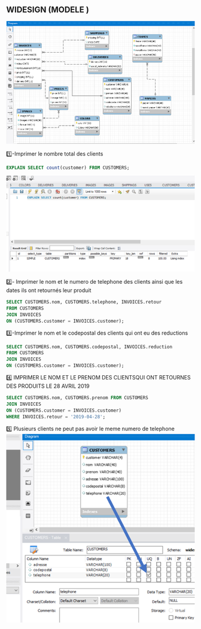 
## WIDESIGN (MODELE )

![image](modele4.png)



:one:-Imprimer le nombre total des clients 


```sql
EXPLAIN SELECT count(customer) FROM CUSTOMERS;
```
![image](explain.png)

:two:- Imprimer le nom et le numero de telephone des clients ainsi que les dates ils ont retournés leur produit 

```sql
SELECT CUSTOMERS.nom, CUSTOMERS.telephone, INVOICES.retour
FROM CUSTOMERS
JOIN INVOICES 
ON (CUSTOMERS.customer = INVOICES.customer);
```


:three:-Imprimer le nom et le codepostal des clients qui ont eu des reductions 

```sql
SELECT CUSTOMERS.nom, CUSTOMERS.codepostal, INVOICES.reduction
FROM CUSTOMERS
JOIN INVOICES 
ON (CUSTOMERS.customer = INVOICES.customer);
```



:four: IMPRIMER LE NOM ET LE PRENOM DES CLIENTSQUI ONT RETOURNES DES PRODUITS LE 28 AVRIL 2019

```sql
SELECT CUSTOMERS.nom, CUSTOMERS.prenom FROM CUSTOMERS 
JOIN INVOICES
ON (CUSTOMERS.customer = INVOICES.customer)
WHERE INVOICES.retour = '2019-04-28';
```

:five: Plusieurs clients ne peut pas avoir le meme numero de telephone 
![image](telephoneunique.png)



